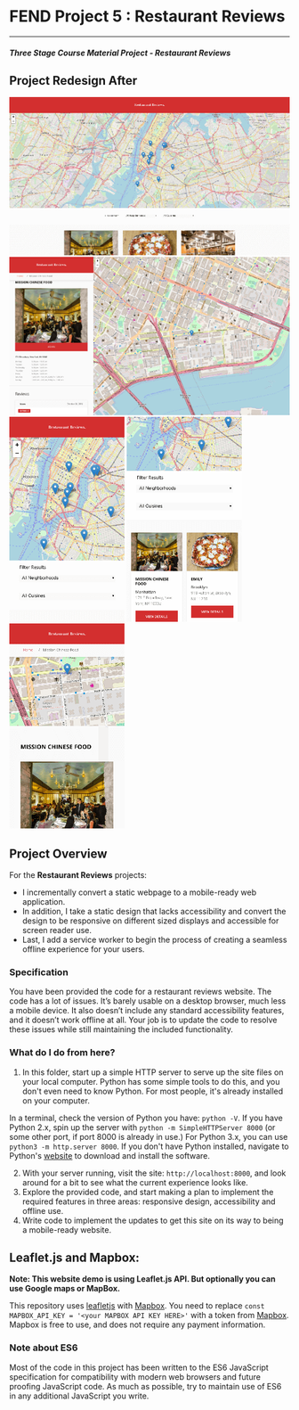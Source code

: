 # FEND Project 5 : Restaurant Reviews
---
#### _Three Stage Course Material Project - Restaurant Reviews_

## Project Redesign After
![Desktop website](img/desktop.png)
![Desktop website](img/desktop-restaurant.png)
![Mobile website](img/mobile.png)
![Mobile website](img/mobile2.png)
![Mobile website](img/mobile-restaurant.png)
## Project Overview

For the **Restaurant Reviews** projects:
  - I incrementally convert a static webpage to a mobile-ready web application.
  - In addition, I take a static design that lacks accessibility and convert the design to be responsive on different sized displays and accessible for screen reader use.
  - Last, I add a service worker to begin the process of creating a seamless offline experience for your users.

### Specification

You have been provided the code for a restaurant reviews website. The code has a lot of issues. It’s barely usable on a desktop browser, much less a mobile device. It also doesn’t include any standard accessibility features, and it doesn’t work offline at all. Your job is to update the code to resolve these issues while still maintaining the included functionality.

### What do I do from here?

1. In this folder, start up a simple HTTP server to serve up the site files on your local computer. Python has some simple tools to do this, and you don't even need to know Python. For most people, it's already installed on your computer.

In a terminal, check the version of Python you have: `python -V`. If you have Python 2.x, spin up the server with `python -m SimpleHTTPServer 8000` (or some other port, if port 8000 is already in use.) For Python 3.x, you can use `python3 -m http.server 8000`. If you don't have Python installed, navigate to Python's [website](https://www.python.org/) to download and install the software.

2. With your server running, visit the site: `http://localhost:8000`, and look around for a bit to see what the current experience looks like.
3. Explore the provided code, and start making a plan to implement the required features in three areas: responsive design, accessibility and offline use.
4. Write code to implement the updates to get this site on its way to being a mobile-ready website.

## Leaflet.js and Mapbox:
**Note: This website demo is using Leaflet.js API. But optionally you can use Google maps or MapBox.**

This repository uses [leafletjs](https://leafletjs.com/) with [Mapbox](https://www.mapbox.com/). You need to replace `const MAPBOX_API_KEY = '<your MAPBOX API KEY HERE>'` with a token from [Mapbox](https://www.mapbox.com/). Mapbox is free to use, and does not require any payment information.


### Note about ES6

Most of the code in this project has been written to the ES6 JavaScript specification for compatibility with modern web browsers and future proofing JavaScript code. As much as possible, try to maintain use of ES6 in any additional JavaScript you write.



